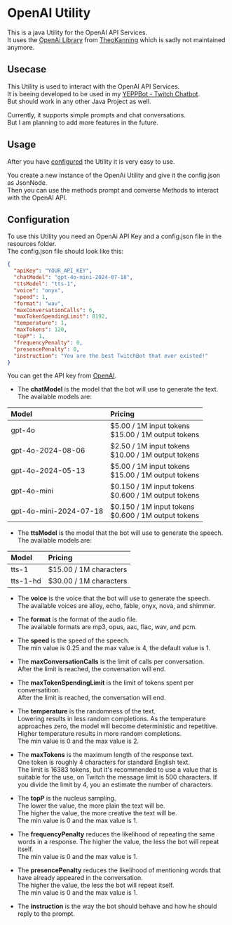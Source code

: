 # OpenAI Utility

This is a java Utility for the OpenAI API Services. <br>
It uses the [OpenAi Library](https://github.com/TheoKanning/openai-java)
from [TheoKanning](https://github.com/TheoKanning/) which is sadly not maintained anymore.

## Usecase

This Utility is used to interact with the OpenAI API Services. <br>
It is beeing developed to be used in my [YEPPBot - Twitch Chatbot](https://github.com/MCmoderSD/YEPPBot/). <br>
But should work in any other Java Project as well. <br>

Currently, it supports simple prompts and chat conversations. <br>
But I am planning to add more features in the future. <br>

## Usage

After you have [configured](#Configuration) the Utility it is very easy to use. <br>

You create a new instance of the OpenAi Utility and give it the config.json as JsonNode. <br>
Then you can use the methods prompt and converse Methods to interact with the OpenAI API. <br>

## Configuration

To use this Utility you need an OpenAi API Key and a config.json file in the resources folder. <br>
The config.json file should look like this:

```json
{
  "apiKey": "YOUR_API_KEY",
  "chatModel": "gpt-4o-mini-2024-07-18",
  "ttsModel": "tts-1",
  "voice": "onyx",
  "speed": 1,
  "format": "wav",
  "maxConversationCalls": 6,
  "maxTokenSpendingLimit": 8192,
  "temperature": 1,
  "maxTokens": 120,
  "topP": 1,
  "frequencyPenalty": 0,
  "presencePenalty": 0,
  "instruction": "You are the best TwitchBot that ever existed!"
}
```

You can get the API key from [OpenAI](https://platform.openai.com/signup). <br>

- The **chatModel** is the model that the bot will use to generate the text. <br>
  The available models are: <br>

| **Model**              | **Pricing**                                               | 
|:-----------------------|:----------------------------------------------------------|
| gpt-4o                 | $5.00 / 1M input tokens <br/> \$15.00 / 1M output tokens  |
| gpt-4o-2024-08-06      | $2.50 / 1M input tokens <br/> \$10.00 / 1M output tokens  |
| gpt-4o-2024-05-13      | $5.00 / 1M input tokens <br/> \$15.00 / 1M output tokens  |
| gpt-4o-mini            | $0.150 / 1M input tokens <br/> \$0.600 / 1M output tokens |
| gpt-4o-mini-2024-07-18 | $0.150 / 1M input tokens <br/> \$0.600 / 1M output tokens |

- The **ttsModel** is the model that the bot will use to generate the speech. <br>
  The available models are: <br>

| **Model** | **Pricing**            | 
|:----------|:-----------------------|
| tts-1     | $15.00 / 1M characters |
| tts-1-hd  | $30.00 / 1M characters |

- The **voice** is the voice that the bot will use to generate the speech. <br>
  The available voices are alloy, echo, fable, onyx, nova, and shimmer. <br>


- The **format** is the format of the audio file. <br>
  The available formats are mp3, opus, aac, flac, wav, and pcm. <br>


- The **speed** is the speed of the speech. <br>
  The min value is 0.25 and the max value is 4, the default value is 1. <br>


- The **maxConversationCalls** is the limit of calls per conversation. <br>
  After the limit is reached, the conversation will end. <br>


- The **maxTokenSpendingLimit** is the limit of tokens spent per conversatition. <br>
  After the limit is reached, the conversation will end. <br>


- The **temperature** is the randomness of the text. <br>
  Lowering results in less random completions. As the temperature approaches zero, the model will become deterministic
  and repetitive. <br>
  Higher temperature results in more random completions. <br>
  The min value is 0 and the max value is 2. <br>


- The **maxTokens** is the maximum length of the response text. <br>
  One token is roughly 4 characters for standard English text. <br>
  The limit is 16383 tokens, but it's recommended to use a value that is suitable for the use, on Twitch the message
  limit is 500 characters.
  If you divide the limit by 4, you an estimate the number of characters. <br>


- The **topP** is the nucleus sampling. <br>
  The lower the value, the more plain the text will be. <br>
  The higher the value, the more creative the text will be. <br>
  The min value is 0 and the max value is 1. <br>


- The **frequencyPenalty** reduces the likelihood of repeating the same words in a response.
  The higher the value, the less the bot will repeat itself. <br>
  The min value is 0 and the max value is 1. <br>


- The **presencePenalty** reduces the likelihood of mentioning words that have already appeared in the
  conversation. <br>
  The higher the value, the less the bot will repeat itself. <br>
  The min value is 0 and the max value is 1. <br>


- The **instruction** is the way the bot should behave and how he should reply to the prompt.